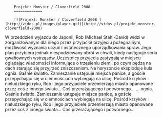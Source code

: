 
        Projekt: Monster / Cloverfield 2008 
        =============
        
        [![Projekt: Monster / Cloverfield 2008 ](http://vidos.pl/images/player.gif)](http://vidos.pl/projekt-monster-cloverfield-2008)
        
        
 W przeddzień wyjazdu do Japonii, Rob (Michael Stahl-David) widzi w zorganizowanym dla niego przez przyjaciół przyjęciu pożegnalnym, możliwość wyznania uczuć i ostatecznego uporządkowania spraw. Jego plan przybiera jednak niespodziewany obrót w chwili, kiedy następuje seria gwałtownych wstrząsów. Uczestnicy przyjęcia zastygają w miejscu oglądając wiadomości informujące o trzęsieniu ziemi, po czym pędzą na dach starając się przyjrzeć zniszczeniom. Na horyzoncie eksploduje kula ognia. Gaśnie światło. Zamieszanie ustępuje miejsca panice, a goście przepychając się w ciemnościach wybiegają na ulicę. Pośród krzyków i nieludzkiego ryku, Rob i jego przyjaciele przemierzają miasto opanowane przez coś z innego świata... Coś przerażającego i potwornego…  ... ognia. Gaśnie światło. Zamieszanie ustępuje miejsca panice, a goście przepychając się w ciemnościach wybiegają na ulicę. Pośród krzyków i nieludzkiego ryku, Rob i jego przyjaciele przemierzają miasto opanowane przez coś z innego świata... Coś przerażającego i potwornego…
    